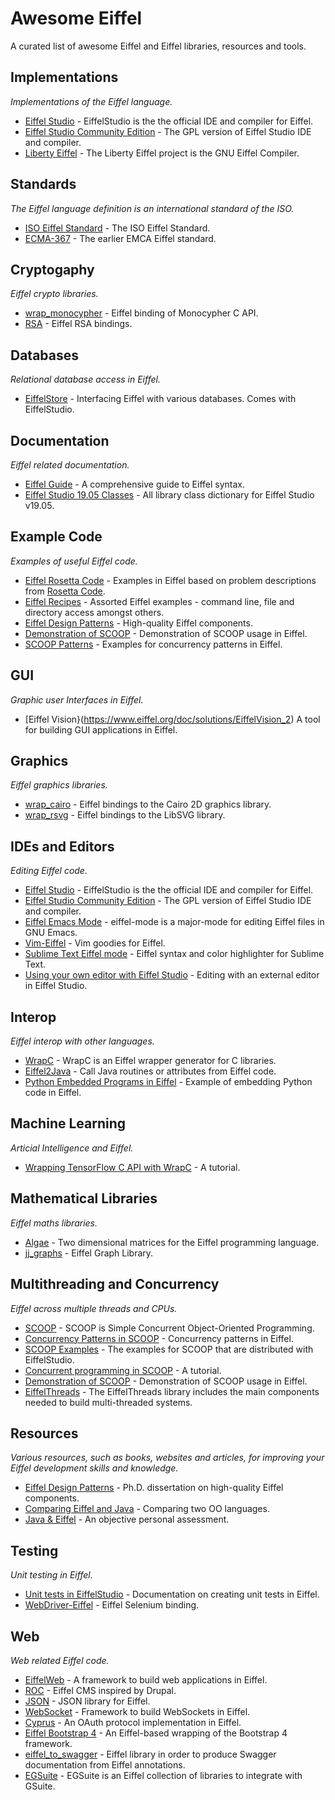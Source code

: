 # Awesome Eiffel

A curated list of awesome Eiffel and Eiffel libraries, resources and tools. 

## Implementations
*Implementations of the Eiffel language.*

* [Eiffel Studio](https://www.eiffel.com/eiffelstudio/product/) - EiffelStudio is the the official IDE and compiler for Eiffel.
* [Eiffel Studio Community Edition](https://www.eiffel.org/downloads/channel/stable) - The GPL version of Eiffel Studio IDE and compiler.
* [Liberty Eiffel](https://www.liberty-eiffel.org/) - The Liberty Eiffel project is the GNU Eiffel Compiler.


## Standards
*The Eiffel language definition is an international standard of the ISO.*

* [ISO Eiffel Standard](https://www.iso.org/obp/ui/#iso:std:iso-iec:25436:ed-1:v1:en) - The ISO Eiffel Standard.
* [ECMA-367](https://www.ecma-international.org/publications/files/ECMA-ST/ECMA-367.pdf) - The earlier EMCA Eiffel standard.


## Cryptogaphy
*Eiffel crypto libraries.*

* [wrap_monocypher](https://github.com/jvelilla/wrap_monocypher) -  Eiffel binding of Monocypher C API.
* [RSA](https://github.com/jvelilla/rsa) - Eiffel RSA bindings.


## Databases
*Relational database access in Eiffel.*

* [EiffelStore](https://www.eiffel.org/doc/solutions/EiffelStore) - Interfacing Eiffel with various databases. Comes with EiffelStudio.


## Documentation
*Eiffel related documentation.*

* [Eiffel Guide](https://eiffel-guide.com) - A comprehensive guide to Eiffel syntax.
* [Eiffel Studio 19.05 Classes](https://www.eiffel.org/files/doc/static/19.05/libraries/class_list.html) - All library class dictionary for Eiffel Studio v19.05.


## Example Code
*Examples of useful Eiffel code.*

* [Eiffel Rosetta Code](https://github.com/jvelilla/RosettaCode) - Examples in Eiffel based on problem descriptions from [Rosetta Code](http://rosettacode.org/wiki/Rosetta_Code).
* [Eiffel Recipes](https://github.com/jvelilla/eiffel-recipes) - Assorted Eiffel examples - command line, file and directory access amongst others.
* [Eiffel Design Patterns](https://github.com/jvelilla/EiffelDesignPatterns) - High-quality Eiffel components.
 * [Demonstration of SCOOP](https://github.com/kwaxer/scoop) - Demonstration of SCOOP usage in Eiffel.
* [SCOOP Patterns](https://github.com/romasch/scoop_patterns) - Examples for concurrency patterns in Eiffel.

## GUI
*Graphic user Interfaces in Eiffel.*

* [Eiffel Vision}(https://www.eiffel.org/doc/solutions/EiffelVision_2) A tool for building GUI applications in Eiffel.


## Graphics
*Eiffel graphics libraries.*

* [wrap_cairo](https://github.com/jvelilla/wrap_cairo) - Eiffel bindings to the Cairo 2D graphics library.
* [wrap_rsvg](https://github.com/jvelilla/wrap_rsvg) - Eiffel bindings to the LibSVG library.


## IDEs and Editors
*Editing Eiffel code.*

 * [Eiffel Studio](https://www.eiffel.com/eiffelstudio/product/) - EiffelStudio is the the official IDE and compiler for Eiffel.
* [Eiffel Studio Community Edition](https://www.eiffel.org/downloads/channel/stable) - The GPL version of Eiffel Studio IDE and compiler.
* [Eiffel Emacs Mode](https://github.com/jonhermansen/eiffel-mode) - eiffel-mode is a major-mode for editing Eiffel files in GNU Emacs.
* [Vim-Eiffel](https://github.com/eiffelhub/vim-eiffel) - Vim goodies for Eiffel.
* [Sublime Text Eiffel mode](https://packagecontrol.io/packages/Eiffel-Language) - Eiffel syntax and color highlighter for Sublime Text.
* [Using your own editor with Eiffel Studio](https://www.eiffel.org/doc/eiffelstudio/Recompiling_and_Editing) - Editing with an external editor in Eiffel Studio.


## Interop
*Eiffel interop with other languages.*

* [WrapC](https://github.com/eiffel-wrap-c/WrapC) - WrapC is an Eiffel wrapper generator for C libraries.
* [Eiffel2Java](https://www.eiffel.org/doc/solutions/Eiffel2Java) - Call Java routines or attributes from Eiffel code.
* [Python Embedded Programs in Eiffel](https://github.com/jvelilla/pepe) - Example of embedding Python code in Eiffel.


## Machine Learning
*Articial Intelligence and Eiffel.*

* [Wrapping TensorFlow C API with WrapC](https://www.eiffel.org/blog/javier/2019/10/wrapping-tensorflow-c-api-wrapc) - A tutorial.

## Mathematical Libraries
*Eiffel maths libraries.*

* [Algae](https://github.com/schoelle/algae) -  Two dimensional matrices for the Eiffel programming language.
* [jj_graphs](https://github.com/boxer41a/jj_graphs) - Eiffel Graph Library.


## Multithreading and Concurrency
*Eiffel across multiple threads and CPUs.*

* [SCOOP](https://www.eiffel.org/doc/solutions/Concurrent_programming_with_SCOOP) - SCOOP is Simple Concurrent Object-Oriented Programming.
* [Concurrency Patterns in SCOOP](https://www.research-collection.ethz.ch/bitstream/handle/20.500.11850/154738/eth-46802-01.pdf?sequence=1&isAllowed=y) - Concurrency patterns in Eiffel.
* [SCOOP Examples](https://www.eiffel.org/doc/solutions/SCOOP_examples) - The examples for SCOOP that are distributed with EiffelStudio.
* [Concurrent programming in SCOOP](http://se.ethz.ch/~meyer/down/scoop/scoop_tutorial.pdf) - A tutorial.
* [Demonstration of SCOOP](https://github.com/kwaxer/scoop) - Demonstration of SCOOP usage in Eiffel.
* [EiffelThreads](https://www.eiffel.org/doc/solutions/EiffelThreads) - The EiffelThreads library includes the main components needed to build multi-threaded systems.


## Resources
*Various resources, such as books, websites and articles, for improving your Eiffel development skills and knowledge.*

* [Eiffel Design Patterns](http://se.inf.ethz.ch/people/arnout/patterns/) - Ph.D. dissertation on high-quality Eiffel components.
* [Comparing Eiffel and Java](https://www.cs.rit.edu/~jeh/eiffel/JvsE.html) - Comparing two OO languages.
* [Java & Eiffel](http://se.inf.ethz.ch/courses/2013a_spring/JavaCSharp/lectures/Lecture_11_A_eiffel_java_Cs.pdf) - An objective personal assessment.


## Testing
*Unit testing in Eiffel.*

* [Unit tests in EiffelStudio](https://www.eiffel.org/doc/eiffelstudio/Create_a_manual_test) - Documentation on creating unit tests in Eiffel.
* [WebDriver-Eiffel](https://github.com/EiffelWebFramework/WebDriver-Eiffel) - Eiffel Selenium binding.


## Web
*Web related Eiffel code.*

* [EiffelWeb](https://www.eiffelweb.org/) - A framework to build web applications in Eiffel.
* [ROC](https://github.com/EiffelWebFramework/ROC) - Eiffel CMS inspired by Drupal.
* [JSON](https://github.com/eiffelhub/json) - JSON library for Eiffel.
* [WebSocket](https://github.com/EiffelWebFramework/WebSocket) - Framework to build WebSockets in Eiffel.
* [Cyprus](https://github.com/EiffelWebFramework/cypress) - An OAuth protocol implementation in Eiffel.
* [Eiffel Bootstrap 4](https://github.com/ljr1981/wsf_bootstrap_4) - An Eiffel-based wrapping of the Bootstrap 4 framework.
* [eiffel_to_swagger](https://github.com/EiffelWebFramework/eiffel_to_swagger) - Eiffel library in order to produce Swagger documentation from Eiffel annotations.
* [EGSuite](https://github.com/EiffelWebFramework/EGSuite) - EGSuite is an Eiffel collection of libraries to integrate with GSuite.






